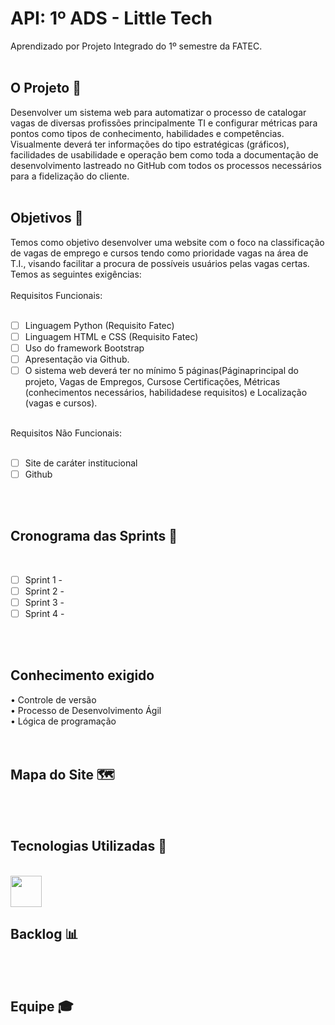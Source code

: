 # API: 1º ADS - Little Tech

Aprendizado por Projeto Integrado do 1º semestre da FATEC.
<br>
<br>
<h2> O Projeto 💼 </h2>
Desenvolver um sistema web para automatizar o processo de catalogar vagas de diversas profissões principalmente  TI  e  configurar  métricas  para  pontos  como  tipos  de  conhecimento,  habilidades  e competências.  Visualmente  deverá  ter  informações  do  tipo  estratégicas  (gráficos),  facilidades  de usabilidade  e operação bem como toda a documentação de desenvolvimento lastreado no GitHub com todos os processos necessários para a fidelização do cliente. 
<br>
<br>
<h2>Objetivos 📌</h2>
Temos como objetivo desenvolver uma website com o foco na classificação de vagas de emprego e cursos tendo como prioridade vagas na área de T.I., visando facilitar a procura de possíveis usuários pelas vagas certas. Temos as seguintes exigências:
<br>
<br>
Requisitos Funcionais:<br>
<br>

- [ ] Linguagem Python (Requisito Fatec)<br>
- [ ] Linguagem HTML e CSS (Requisito Fatec)<br>
- [ ] Uso do framework Bootstrap<br>
- [ ] Apresentação via Github.<br>
- [ ] O sistema web deverá ter no mínimo 5 páginas(Páginaprincipal do projeto, Vagas de Empregos, Cursose Certificações, Métricas (conhecimentos necessários, habilidadese requisitos) e Localização (vagas e cursos).
<br>
Requisitos Não Funcionais:<br>
<br>

- [ ] Site de caráter institucional <br>
- [ ] Github <br>

<br>
<br>
<h2>Cronograma das Sprints 📆</h2><br>

- [ ] Sprint 1 - <br>
- [ ] Sprint 2 - <br>
- [ ] Sprint 3 - <br>
- [ ] Sprint 4 - <br>
<br>
<br>
<h2>Conhecimento exigido</h2>
• Controle de versão<br>
• Processo de Desenvolvimento Ágil<br>
• Lógica de programação<br>
<br>
<br>
<h2>Mapa do Site 🗺️</h2>
<br>
<br>
<h2>Tecnologias Utilizadas 🔧</h2>
<br>

<img src="https://cdn.jsdelivr.net/gh/devicons/devicon/icons/vscode/vscode-original.svg" height= "50" width= "50" />
          
<br>
<h2>Backlog 📊 </h2>
<br>
<br>
<h2>Equipe 🎓</h2>
<br>
<br>


